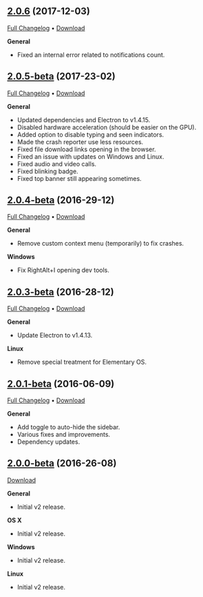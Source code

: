 ## [2.0.6](https://github.com/Aluxian/Messenger-for-Desktop/tree/v2.0.6) (2017-12-03)

[Full Changelog](https://github.com/Aluxian/Messenger-for-Desktop/compare/v2.0.5...v2.0.6) &bull; [Download](https://github.com/Aluxian/Messenger-for-Desktop/releases/tag/v2.0.6)

**General**

- Fixed an internal error related to notifications count.

## [2.0.5-beta](https://github.com/Aluxian/Messenger-for-Desktop/tree/v2.0.5) (2017-23-02)

[Full Changelog](https://github.com/Aluxian/Messenger-for-Desktop/compare/v2.0.4...v2.0.5) &bull; [Download](https://github.com/Aluxian/Messenger-for-Desktop/releases/tag/v2.0.5)

**General**

- Updated dependencies and Electron to v1.4.15.
- Disabled hardware acceleration (should be easier on the GPU).
- Added option to disable typing and seen indicators.
- Made the crash reporter use less resources.
- Fixed file download links opening in the browser.
- Fixed an issue with updates on Windows and Linux.
- Fixed audio and video calls.
- Fixed blinking badge.
- Fixed top banner still appearing sometimes.

## [2.0.4-beta](https://github.com/Aluxian/Messenger-for-Desktop/tree/v2.0.4) (2016-29-12)

[Full Changelog](https://github.com/Aluxian/Messenger-for-Desktop/compare/v2.0.3...v2.0.4) &bull; [Download](https://github.com/Aluxian/Messenger-for-Desktop/releases/tag/v2.0.4)

**General**

- Remove custom context menu (temporarily) to fix crashes.

**Windows**

- Fix RightAlt+I opening dev tools.

## [2.0.3-beta](https://github.com/Aluxian/Messenger-for-Desktop/tree/v2.0.3) (2016-28-12)

[Full Changelog](https://github.com/Aluxian/Messenger-for-Desktop/compare/v2.0.1...v2.0.3) &bull; [Download](https://github.com/Aluxian/Messenger-for-Desktop/releases/tag/v2.0.3)

**General**

- Update Electron to v1.4.13.

**Linux**

- Remove special treatment for Elementary OS.

## [2.0.1-beta](https://github.com/Aluxian/Messenger-for-Desktop/tree/v2.0.1) (2016-06-09)

[Full Changelog](https://github.com/Aluxian/Messenger-for-Desktop/compare/v2.0.0...v2.0.1) &bull; [Download](https://github.com/Aluxian/Messenger-for-Desktop/releases/tag/v2.0.1)

**General**

- Add toggle to auto-hide the sidebar.
- Various fixes and improvements.
- Dependency updates.

## [2.0.0-beta](https://github.com/Aluxian/Messenger-for-Desktop/tree/v2.0.0) (2016-26-08)

[Download](https://github.com/Aluxian/Messenger-for-Desktop/releases/tag/v2.0.0)

**General**

- Initial v2 release.

**OS X**

- Initial v2 release.

**Windows**

- Initial v2 release.

**Linux**

- Initial v2 release.
